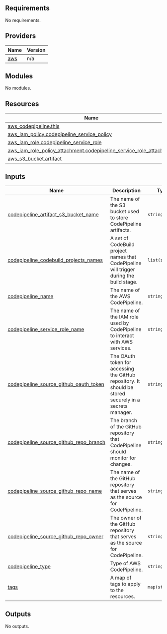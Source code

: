 ## Requirements

No requirements.

## Providers

| Name | Version |
|------|---------|
| <a name="provider_aws"></a> [aws](#provider\_aws) | n/a |

## Modules

No modules.

## Resources

| Name | Type |
|------|------|
| [aws_codepipeline.this](https://registry.terraform.io/providers/hashicorp/aws/latest/docs/resources/codepipeline) | resource |
| [aws_iam_policy.codepipeline_service_policy](https://registry.terraform.io/providers/hashicorp/aws/latest/docs/resources/iam_policy) | resource |
| [aws_iam_role.codepipeline_service_role](https://registry.terraform.io/providers/hashicorp/aws/latest/docs/resources/iam_role) | resource |
| [aws_iam_role_policy_attachment.codepipeline_service_role_attachment](https://registry.terraform.io/providers/hashicorp/aws/latest/docs/resources/iam_role_policy_attachment) | resource |
| [aws_s3_bucket.artifact](https://registry.terraform.io/providers/hashicorp/aws/latest/docs/resources/s3_bucket) | resource |

## Inputs

| Name | Description | Type | Default | Required |
|------|-------------|------|---------|:--------:|
| <a name="input_codepipeline_artifact_s3_bucket_name"></a> [codepipeline\_artifact\_s3\_bucket\_name](#input\_codepipeline\_artifact\_s3\_bucket\_name) | The name of the S3 bucket used to store CodePipeline artifacts. | `string` | n/a | yes |
| <a name="input_codepipeline_codebuild_projects_names"></a> [codepipeline\_codebuild\_projects\_names](#input\_codepipeline\_codebuild\_projects\_names) | A set of CodeBuild project names that CodePipeline will trigger during the build stage. | `list(string)` | `[]` | no |
| <a name="input_codepipeline_name"></a> [codepipeline\_name](#input\_codepipeline\_name) | The name of the AWS CodePipeline. | `string` | n/a | yes |
| <a name="input_codepipeline_service_role_name"></a> [codepipeline\_service\_role\_name](#input\_codepipeline\_service\_role\_name) | The name of the IAM role used by CodePipeline to interact with AWS services. | `string` | n/a | yes |
| <a name="input_codepipeline_source_github_oauth_token"></a> [codepipeline\_source\_github\_oauth\_token](#input\_codepipeline\_source\_github\_oauth\_token) | The OAuth token for accessing the GitHub repository. It should be stored securely in a secrets manager. | `string` | n/a | yes |
| <a name="input_codepipeline_source_github_repo_branch"></a> [codepipeline\_source\_github\_repo\_branch](#input\_codepipeline\_source\_github\_repo\_branch) | The branch of the GitHub repository that CodePipeline should monitor for changes. | `string` | n/a | yes |
| <a name="input_codepipeline_source_github_repo_name"></a> [codepipeline\_source\_github\_repo\_name](#input\_codepipeline\_source\_github\_repo\_name) | The name of the GitHub repository that serves as the source for CodePipeline. | `string` | n/a | yes |
| <a name="input_codepipeline_source_github_repo_owner"></a> [codepipeline\_source\_github\_repo\_owner](#input\_codepipeline\_source\_github\_repo\_owner) | The owner of the GitHub repository that serves as the source for CodePipeline. | `string` | n/a | yes |
| <a name="input_codepipeline_type"></a> [codepipeline\_type](#input\_codepipeline\_type) | Type of AWS CodePipeline. | `string` | `"V2"` | no |
| <a name="input_tags"></a> [tags](#input\_tags) | A map of tags to apply to the resources. | `map(string)` | `{}` | no |

## Outputs

No outputs.
